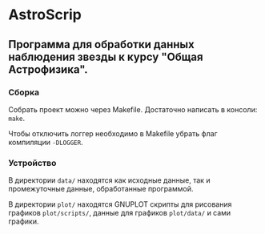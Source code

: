 # AstroScrip
## Программа для обработки данных наблюдения звезды к курсу "Общая Астрофизика".

### Сборка
Собрать проект можно через Makefile. Достаточно написать в консоли: `make`.

Чтобы отключить логгер необходимо в Makefile убрать флаг компиляции `-DLOGGER`.

### Устройство
В директории `data/` находятся как исходные данные, так и промежуточные данные, обработанные программой.

В директории `plot/` находятся GNUPLOT скрипты для рисования графиков `plot/scripts/`, данные для графиков `plot/data/` и сами графики.
